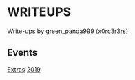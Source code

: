 # WRITEUPS

Write-ups by green_panda999 ([x0rc3r3rs](https://ctftime.org/team/66247))
## Events

[Extras](Extras.md)
[2019](2019.md)
